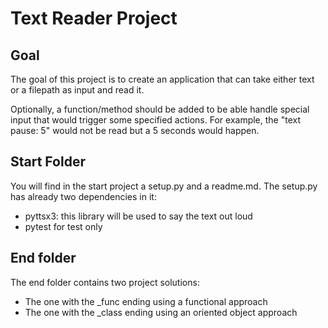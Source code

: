 # Text Reader Project

## Goal
The goal of this project is to create an application that can take either text or a filepath 
as input and read it.

Optionally, a function/method should be added to be able handle special input that would trigger some specified actions.
For example, the "text pause: 5" would not be read but a 5 seconds would happen.

## Start Folder
You will find in the start project a setup.py and a readme.md.
The setup.py has already two dependencies in it:
 * pyttsx3: this library will be used to say the text out loud
 * pytest for test only
 
## End folder
The end folder contains two project solutions:
* The one with the _func ending using a functional approach
* The one with the _class ending using an oriented object approach